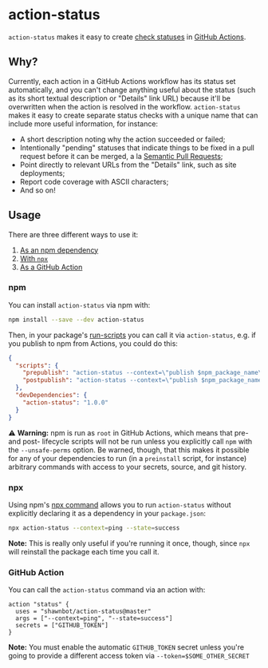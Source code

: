 # action-status
`action-status` makes it easy to create [check statuses] in [GitHub Actions].

## Why?
Currently, each action in a GitHub Actions workflow has its status set automatically, and you can't change anything useful about the status (such as its short textual description or "Details" link URL) because it'll be overwritten when the action is resolved in the workflow. `action-status` makes it easy to create separate status checks with a unique name that can include more useful information, for instance:

* A short description noting why the action succeeded or failed;
* Intentionally "pending" statuses that indicate things to be fixed in a pull request before it can be merged, a la [Semantic Pull Requests](https://github.com/probot/semantic-pull-requests);
* Point directly to relevant URLs from the "Details" link, such as site deployments;
* Report code coverage with ASCII characters;
* And so on!

## Usage
There are three different ways to use it:

1. [As an npm dependency](#npm)
1. [With `npx`](#npx)
1. [As a GitHub Action](#github-action)

### npm
You can install `action-status` via npm with:

```sh
npm install --save --dev action-status
```

Then, in your package's [run-scripts] you can call it via `action-status`, e.g. if you publish to npm from Actions, you could do this:

```json
{
  "scripts": {
    "prepublish": "action-status --context=\"publish $npm_package_name\" --state=pending --desc=\"Publishing $npm_package_version...\"",
    "postpublish": "action-status --context=\"publish $npm_package_name\" --state=success --desc=\"Published $npm_package_version\"",
  },
  "devDependencies": {
    "action-status": "1.0.0"
  }
}
```

:warning: **Warning:** npm is run as `root` in GitHub Actions, which means that pre- and post- lifecycle scripts will not be run unless you explicitly call `npm` with the `--unsafe-perms` option. Be warned, though, that this makes it possible for any of your dependencies to run (in a `preinstall` script, for instance) arbitrary commands with access to your secrets, source, and git history.

### npx
Using npm's [npx command][npx] allows you to run `action-status` without explicitly declaring it as a dependency in your `package.json`:

```sh
npx action-status --context=ping --state=success
```

**Note:** This is really only useful if you're running it once, though, since `npx` will reinstall the package each time you call it.

### GitHub Action
You can call the `action-status` command via an action with:

```hcl
action "status" {
  uses = "shawnbot/action-status@master"
  args = ["--context=ping", "--state=success"]
  secrets = ["GITHUB_TOKEN"]
}
```

**Note:** You must enable the automatic `GITHUB_TOKEN` secret unless you're going to provide a different access token via `--token=$SOME_OTHER_SECRET`

[check statuses]: https://help.github.com/articles/about-status-checks/
[github actions]: https://github.com/features/actions
[run-scripts]: https://docs.npmjs.com/misc/scripts
[npx]: https://www.npmjs.com/package/npx
